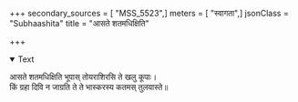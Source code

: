 +++
secondary_sources = [ "MSS_5523",]
meters = [ "स्वागता",]
jsonClass = "Subhaashita"
title = "आसते शतमधिक्षिति"

+++

<details open><summary>Text</summary>

आसते शतमधिक्षिति भूपास् तोयराशिरसि ते खलु कूपाः।  
किं ग्रहा दिवि न जाग्रति ते ते भास्करस्य कतमस् तुलयास्ते॥
</details>
